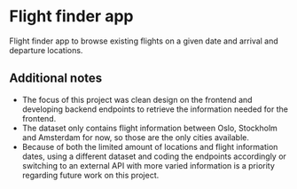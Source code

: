 # Flight finder app

Flight finder app to browse existing flights on a given date and arrival and departure locations.

## Additional notes

- The focus of this project was clean design on the frontend and developing backend endpoints to retrieve the information needed for the frontend.
- The dataset only contains flight information between Oslo, Stockholm and Amsterdam for now, so those are the only cities available.
- Because of both the limited amount of locations and flight information dates, using a different dataset and coding the endpoints accordingly or switching to an external API with more varied information is a priority regarding future work on this project.